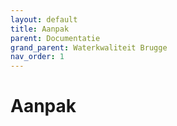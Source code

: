 ```yaml
---
layout: default
title: Aanpak
parent: Documentatie
grand_parent: Waterkwaliteit Brugge
nav_order: 1
---
```


# Aanpak
